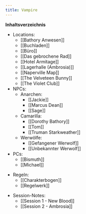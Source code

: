 ```yaml
---
title: Vampire
---
```

**Inhaltsverzeichnis**
- Locations:
	- [[Bathory Anwesen]]
	- [[Buchladen]]
	- [[Büro]]
	- [[Das gebrochene Rad]]
	- [[Hotel Armitage]]
	- [[Lagerhalle (Ambrosia)]]
	- [[Naperville Map]]
	- [[The Velveteen Bunny]]
	- [[The Violet Club]]
- NPCs:
	- Anarchen:
		- [[Jackie]]
		- [[Marcus Dean]]
		- [[Sage]]
	- Camarilla:
		- [[Dorothy Bathory]]
		- [[Tom]]
		- [[Truman Starkweather]]
	- Werwölfe:
		- [[Gefangener Werwolf]]
		- [[Unbekannter Werwolf]]
- PCs:
	- [[Bismuth]]
	- [[Michael]]
* Regeln:
	* [[Charakterbogen]]
	* [[Regelwerk]]
- Session-Notes:
	- [[Session 1 - New Blood]]
	- [[Session 2 - Ambrosia]]